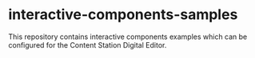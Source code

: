 # interactive-components-samples
This repository contains interactive components examples which can be configured for the Content Station Digital Editor.
